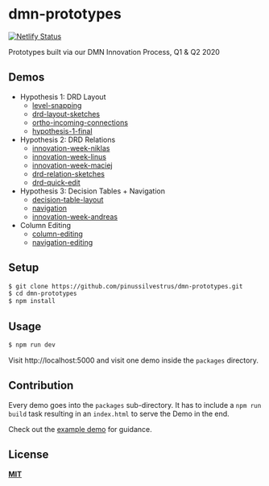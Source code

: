 # dmn-prototypes

[![Netlify Status](https://api.netlify.com/api/v1/badges/eccd3f40-e68e-4d41-8e3b-80bd04dbde36/deploy-status)](https://app.netlify.com/sites/dmn-prototypes/deploys)

Prototypes built via our DMN Innovation Process, Q1 & Q2 2020

## Demos


- Hypothesis 1: DRD Layout
    - [level-snapping](./packages/level-snapping)
    - [drd-layout-sketches](./packages/drd-layout-sketches)
    - [ortho-incoming-connections](./packages/ortho-incoming-connections)
    - [hypothesis-1-final](./packages/hypothesis-1-final)
- Hypothesis 2: DRD Relations
    - [innovation-week-niklas](./packages/innovation-week-maciej)
    - [innovation-week-linus](./packages/innovation-week-linus)
    - [innovation-week-maciej](./packages/innovation-week-maciej)
    - [drd-relation-sketches](./packages/drd-relation-sketches)
    - [drd-quick-edit](./packages/drd-quick-edit)
- Hypothesis 3: Decision Tables + Navigation
    - [decision-table-layout](./packages/decision-table-layout)
    - [navigation](./packages/navigation)
    - [innovation-week-andreas](./packages/innovation-week-andreas)
- Column Editing
    - [column-editing](./packages/column-editing)
    - [navigation-editing](./packages/navigation-editing)

## Setup

```bash
$ git clone https://github.com/pinussilvestrus/dmn-prototypes.git
$ cd dmn-prototypes
$ npm install
```

## Usage

```bash
$ npm run dev
```

Visit http://localhost:5000 and visit one demo inside the `packages` directory.

## Contribution

Every demo goes into the `packages` sub-directory. It has to include a `npm run build` task resulting in an `index.html` to serve the Demo in the end. 

Check out the [example demo](./packages/example) for guidance.

## License

[**MIT**](./LICENSE)
